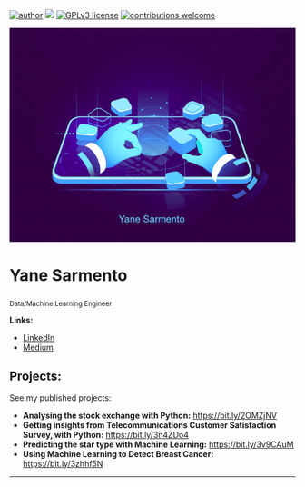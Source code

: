 [![author](https://img.shields.io/badge/author-yanesarmento-red.svg)](https://www.linkedin.com/in/yaneholanda) [![](https://img.shields.io/badge/python-3.9+-blue.svg)](https://www.python.org/downloads/) [![GPLv3 license](https://img.shields.io/badge/License-GPLv3-blue.svg)](http://perso.crans.org/besson/LICENSE.html) [![contributions welcome](https://img.shields.io/badge/contributions-welcome-brightgreen.svg?style=flat)](https://github.com/yaneholanda/datascience/issues)

<p align="center">
  <img src="drrd.png" >
</p>

# Yane Sarmento
<sub>Data/Machine Learning Engineer</sub>

**Links:**
* [LinkedIn](https://www.linkedin.com/in/yaneholanda)
* [Medium](https://www.medium.com/@yanesarmento)


## Projects:
See my published projects:

* **Analysing the stock exchange with Python:** https://bit.ly/2OMZjNV
* **Getting insights from Telecommunications Customer Satisfaction Survey, with Python:** https://bit.ly/3n4ZDo4
* **Predicting the star type with Machine Learning:** https://bit.ly/3v9CAuM
* **Using Machine Learning to Detect Breast Cancer:** https://bit.ly/3zhhf5N
---




